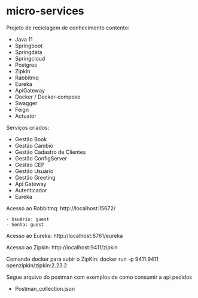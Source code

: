 # micro-services

Projeto de reciclagem de conhecimento contento:
  - Java 11
  - Springboot
  - Springdata
  - Springcloud
  - Postgres
  - Zipkin
  - Rabbitmq
  - Eureka
  - ApiGateway
  - Docker / Docker-compose
  - Swagger
  - Feign
  - Actuator

Serviços criados:
- Gestão Book
- Gestão Cambio
- Gestão Cadastro de Clientes
- Gestão ConfigServer
- Gestão CEP
- Gestão Usuário
- Gestão Greeting
- Api Gateway
- Autenticador
- Eureka



Acesso ao Rabbitmq: http://localhost:15672/

    - Usuário: guest
    - Senha: guest


Acesso ao Eureka: http://localhost:8761/eureka

Acesso ao Zipkin: http://localhost:9411/zipkin


Comando docker para subir o ZipKin: 
docker run -p 9411:9411 openzipkin/zipkin:2.23.2

Segue arquivo do postman com exemplos de como consumir a api pedidos
 - Postman_collection.json



